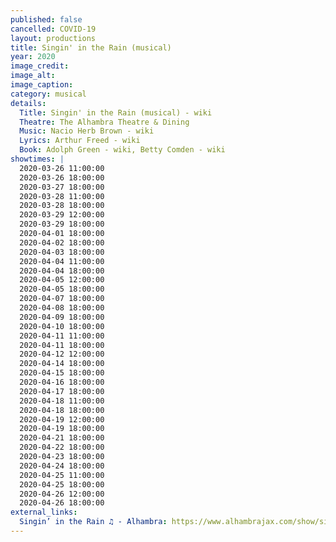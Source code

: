 ```yaml
---
published: false
cancelled: COVID-19
layout: productions
title: Singin' in the Rain (musical)
year: 2020
image_credit: 
image_alt:
image_caption:
category: musical
details:
  Title: Singin' in the Rain (musical) - wiki
  Theatre: The Alhambra Theatre & Dining
  Music: Nacio Herb Brown - wiki
  Lyrics: Arthur Freed - wiki
  Book: Adolph Green - wiki, Betty Comden - wiki
showtimes: |
  2020-03-26 11:00:00
  2020-03-26 18:00:00
  2020-03-27 18:00:00
  2020-03-28 11:00:00
  2020-03-28 18:00:00
  2020-03-29 12:00:00
  2020-03-29 18:00:00
  2020-04-01 18:00:00
  2020-04-02 18:00:00
  2020-04-03 18:00:00
  2020-04-04 11:00:00
  2020-04-04 18:00:00
  2020-04-05 12:00:00
  2020-04-05 18:00:00
  2020-04-07 18:00:00
  2020-04-08 18:00:00
  2020-04-09 18:00:00
  2020-04-10 18:00:00
  2020-04-11 11:00:00
  2020-04-11 18:00:00
  2020-04-12 12:00:00
  2020-04-14 18:00:00
  2020-04-15 18:00:00
  2020-04-16 18:00:00
  2020-04-17 18:00:00
  2020-04-18 11:00:00
  2020-04-18 18:00:00
  2020-04-19 12:00:00
  2020-04-19 18:00:00
  2020-04-21 18:00:00
  2020-04-22 18:00:00
  2020-04-23 18:00:00
  2020-04-24 18:00:00
  2020-04-25 11:00:00
  2020-04-25 18:00:00
  2020-04-26 12:00:00
  2020-04-26 18:00:00
external_links:
  Singin’ in the Rain ♫ - Alhambra: https://www.alhambrajax.com/show/singin-in-the-rain/
---
```

